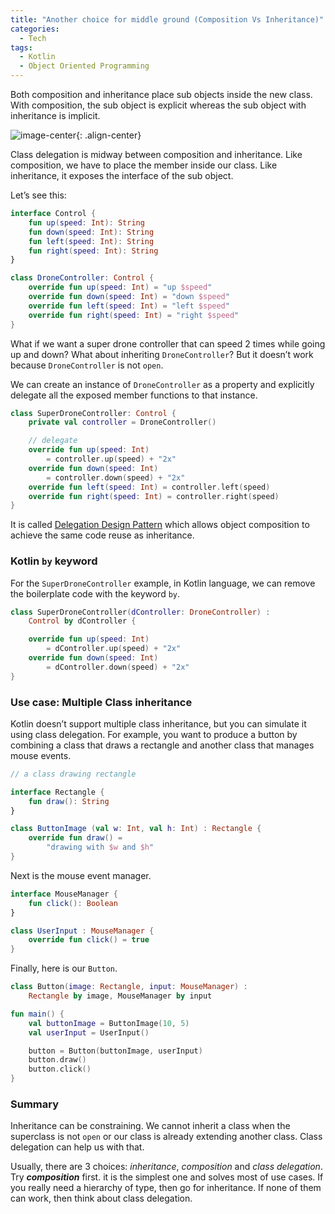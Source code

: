 ```yaml
---
title: "Another choice for middle ground (Composition Vs Inheritance)"
categories:
  - Tech
tags:
  - Kotlin
  - Object Oriented Programming
---
```


Both composition and inheritance place sub objects inside the new class. With composition, the sub object is explicit whereas the sub object with inheritance is implicit.

![image-center](https://images.unsplash.com/photo-1503135279369-a01d94b5c9e4?ixlib=rb-1.2.1&ixid=MnwxMjA3fDB8MHxwaG90by1wYWdlfHx8fGVufDB8fHx8&auto=format&fit=crop&w=1170&q=80){: .align-center}

Class delegation is midway between composition and inheritance. Like composition, we have to place the member inside our class. Like inheritance, it exposes the interface of the sub object.

Let’s see this:

```kotlin
interface Control {
    fun up(speed: Int): String
    fun down(speed: Int): String
    fun left(speed: Int): String
    fun right(speed: Int): String
}

class DroneController: Control {
    override fun up(speed: Int) = "up $speed"
    override fun down(speed: Int) = "down $speed"
    override fun left(speed: Int) = "left $speed"
    override fun right(speed: Int) = "right $speed"
}
```

What if we want a super drone controller that can speed 2 times while going up and down? What about inheriting `DroneController`? But it doesn’t work because `DroneController` is not `open`.

We can create an instance of `DroneController` as a property and explicitly delegate all the exposed member functions to that instance.

```kotlin
class SuperDroneController: Control {
    private val controller = DroneController()

    // delegate
    override fun up(speed: Int)
        = controller.up(speed) + "2x"
    override fun down(speed: Int)
        = controller.down(speed) + "2x"
    override fun left(speed: Int) = controller.left(speed)
    override fun right(speed: Int) = controller.right(speed)
}
```

It is called [Delegation Design Pattern](https://en.wikipedia.org/wiki/Delegation_pattern) which allows object composition to achieve the same code reuse as inheritance.

### Kotlin `by` keyword

For the `SuperDroneController` example, in Kotlin language, we can remove the boilerplate code with the keyword `by`.

```kotlin
class SuperDroneController(dController: DroneController) :
    Control by dController {

    override fun up(speed: Int)
        = dController.up(speed) + "2x"
    override fun down(speed: Int)
        = dController.down(speed) + "2x"
}
```

### Use case: Multiple Class inheritance

Kotlin doesn’t support multiple class inheritance, but you can simulate it using class delegation. For example, you want to produce a button by combining a class that draws a rectangle and another class that manages mouse events.

```kotlin
// a class drawing rectangle

interface Rectangle {
    fun draw(): String
}

class ButtonImage (val w: Int, val h: Int) : Rectangle {
    override fun draw() =
        "drawing with $w and $h"
}
```

Next is the mouse event manager.

```kotlin
interface MouseManager {
    fun click(): Boolean
}

class UserInput : MouseManager {
    override fun click() = true
}
```

Finally, here is our `Button`.

```kotlin
class Button(image: Rectangle, input: MouseManager) :
    Rectangle by image, MouseManager by input

fun main() {
    val buttonImage = ButtonImage(10, 5)
    val userInput = UserInput()

    button = Button(buttonImage, userInput)
    button.draw()
    button.click()
}
```

### Summary

Inheritance can be constraining. We cannot inherit a class when the superclass is not `open` or our class is already extending another class. Class delegation can help us with that.

Usually, there are 3 choices: _inheritance_, _composition_ and _class delegation_. Try **_composition_** first. it is the simplest one and solves most of use cases. If you really need a hierarchy of type, then go for inheritance. If none of them can work, then think about class delegation.
